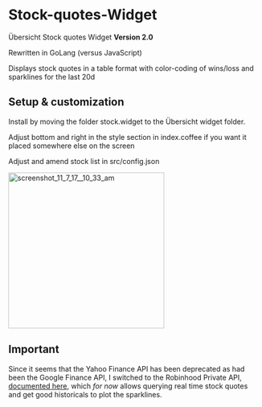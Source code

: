 Stock-quotes-Widget
===========
Übersicht Stock quotes Widget **Version 2.0**

Rewritten in GoLang (versus JavaScript)

Displays stock quotes in a table format with color-coding of wins/loss and sparklines for the last 20d

## Setup & customization

Install by moving the folder stock.widget to the Übersicht widget folder.

Adjust bottom and right in the style section in index.coffee if you want it placed somewhere else on the screen

Adjust and amend stock list in src/config.json

<img width="310" alt="screenshot_11_7_17__10_33_am" src="https://user-images.githubusercontent.com/219187/32501860-2a0d9fca-c3a7-11e7-9234-6f734637a390.png">

## Important

Since it seems that the Yahoo Finance API has been deprecated as had been the Google Finance API, I switched to the Robinhood Private API, [documented here](https://github.com/sanko/Robinhood), which *for now* allows querying real time stock quotes and get good historicals to plot the sparklines.
